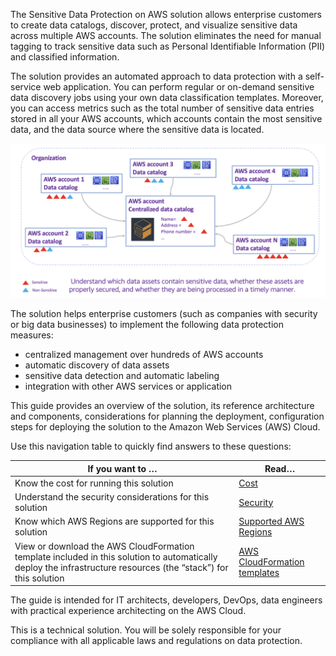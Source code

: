 The Sensitive Data Protection on AWS solution allows enterprise customers to create data catalogs, discover, protect, and visualize sensitive data across multiple AWS accounts. The solution eliminates the need for manual tagging to track sensitive data such as Personal Identifiable Information (PII) and classified information. 

The solution provides an automated approach to data protection with a self-service web application. You can perform regular or on-demand sensitive data discovery jobs using your own data classification templates. Moreover, you can access metrics such as the total number of sensitive data entries stored in all your AWS accounts, which accounts contain the most sensitive data, and the data source where the sensitive data is located. 

![how it works](images/how-sdps-works.png)

The solution helps enterprise customers (such as companies with security or big data businesses) to implement the following data protection measures: 

- centralized management over hundreds of AWS accounts
- automatic discovery of data assets
- sensitive data detection and automatic labeling
- integration with other AWS services or application

This guide provides an overview of the solution, its reference architecture and components, considerations for planning the deployment, configuration steps for deploying the solution to the Amazon Web Services (AWS) Cloud. 

Use this navigation table to quickly find answers to these questions:

| If you want to … | Read… |
|----------|--------|
| Know the cost for running this solution | [Cost](plan-deployment/cost.md) |
| Understand the security considerations for this solution | [Security](plan-deployment/security.md) |
| Know which AWS Regions are supported for this solution | [Supported AWS Regions](plan-deployment/regions.md) |
| View or download the AWS CloudFormation template included in this solution to automatically deploy the infrastructure resources (the “stack”) for this solution | [AWS CloudFormation templates](deployment/template.md) |

The guide is intended for IT architects, developers, DevOps, data engineers with practical experience architecting on the AWS Cloud.

This is a technical solution. You will be solely responsible for your compliance with all applicable laws and regulations on data protection.
